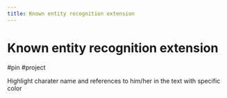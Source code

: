 ```yaml
---
title: Known entity recognition extension
---
```


# Known entity recognition extension

#pin #project

Highlight charater name and references to him/her in the text with specific color